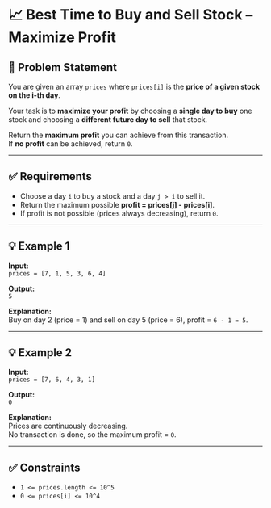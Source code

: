 # 📈 Best Time to Buy and Sell Stock – Maximize Profit

## 📝 Problem Statement

You are given an array `prices` where `prices[i]` is the **price of a given stock on the i-th day**.

Your task is to **maximize your profit** by choosing a **single day to buy** one stock and choosing a **different future day to sell** that stock.

Return the **maximum profit** you can achieve from this transaction.  
If **no profit** can be achieved, return `0`.

---

## ✅ Requirements

- Choose a day `i` to buy a stock and a day `j > i` to sell it.
- Return the maximum possible **profit = prices[j] - prices[i]**.
- If profit is not possible (prices always decreasing), return `0`.

---

## 💡 Example 1

**Input:**  
`prices = [7, 1, 5, 3, 6, 4]`

**Output:**  
`5`

**Explanation:**  
Buy on day 2 (price = 1) and sell on day 5 (price = 6), profit = `6 - 1 = 5`.

---

## 💡 Example 2

**Input:**  
`prices = [7, 6, 4, 3, 1]`

**Output:**  
`0`

**Explanation:**  
Prices are continuously decreasing.  
No transaction is done, so the maximum profit = `0`.

---

## ✅ Constraints

- `1 <= prices.length <= 10^5`
- `0 <= prices[i] <= 10^4`
